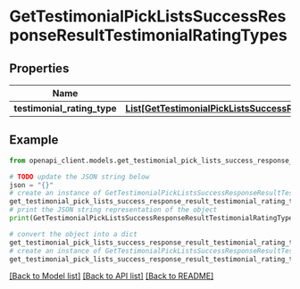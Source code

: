 # GetTestimonialPickListsSuccessResponseResultTestimonialRatingTypes


## Properties

Name | Type | Description | Notes
------------ | ------------- | ------------- | -------------
**testimonial_rating_type** | [**List[GetTestimonialPickListsSuccessResponseResultTestimonialRatingTypesTestimonialRatingTypeInner]**](GetTestimonialPickListsSuccessResponseResultTestimonialRatingTypesTestimonialRatingTypeInner.md) |  | 

## Example

```python
from openapi_client.models.get_testimonial_pick_lists_success_response_result_testimonial_rating_types import GetTestimonialPickListsSuccessResponseResultTestimonialRatingTypes

# TODO update the JSON string below
json = "{}"
# create an instance of GetTestimonialPickListsSuccessResponseResultTestimonialRatingTypes from a JSON string
get_testimonial_pick_lists_success_response_result_testimonial_rating_types_instance = GetTestimonialPickListsSuccessResponseResultTestimonialRatingTypes.from_json(json)
# print the JSON string representation of the object
print(GetTestimonialPickListsSuccessResponseResultTestimonialRatingTypes.to_json())

# convert the object into a dict
get_testimonial_pick_lists_success_response_result_testimonial_rating_types_dict = get_testimonial_pick_lists_success_response_result_testimonial_rating_types_instance.to_dict()
# create an instance of GetTestimonialPickListsSuccessResponseResultTestimonialRatingTypes from a dict
get_testimonial_pick_lists_success_response_result_testimonial_rating_types_from_dict = GetTestimonialPickListsSuccessResponseResultTestimonialRatingTypes.from_dict(get_testimonial_pick_lists_success_response_result_testimonial_rating_types_dict)
```
[[Back to Model list]](../README.md#documentation-for-models) [[Back to API list]](../README.md#documentation-for-api-endpoints) [[Back to README]](../README.md)


